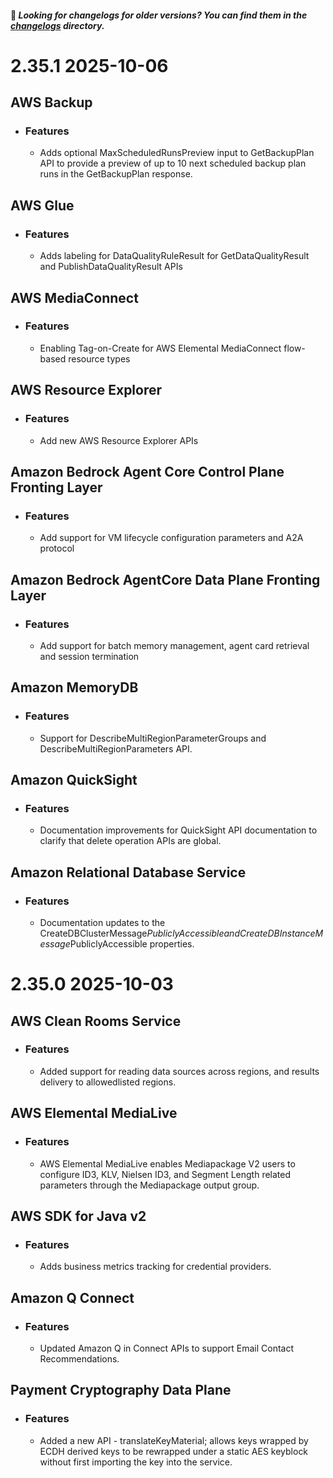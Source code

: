  #### 👋 _Looking for changelogs for older versions? You can find them in the [changelogs](./changelogs) directory._
# __2.35.1__ __2025-10-06__
## __AWS Backup__
  - ### Features
    - Adds optional MaxScheduledRunsPreview input to GetBackupPlan API to provide a preview of up to 10 next scheduled backup plan runs in the GetBackupPlan response.

## __AWS Glue__
  - ### Features
    - Adds labeling for DataQualityRuleResult for GetDataQualityResult and PublishDataQualityResult APIs

## __AWS MediaConnect__
  - ### Features
    - Enabling Tag-on-Create for AWS Elemental MediaConnect flow-based resource types

## __AWS Resource Explorer__
  - ### Features
    - Add new AWS Resource Explorer APIs

## __Amazon Bedrock Agent Core Control Plane Fronting Layer__
  - ### Features
    - Add support for VM lifecycle configuration parameters and A2A protocol

## __Amazon Bedrock AgentCore Data Plane Fronting Layer__
  - ### Features
    - Add support for batch memory management, agent card retrieval and session termination

## __Amazon MemoryDB__
  - ### Features
    - Support for DescribeMultiRegionParameterGroups and DescribeMultiRegionParameters API.

## __Amazon QuickSight__
  - ### Features
    - Documentation improvements for QuickSight API documentation to clarify that delete operation APIs are global.

## __Amazon Relational Database Service__
  - ### Features
    - Documentation updates to the CreateDBClusterMessage$PubliclyAccessible and CreateDBInstanceMessage$PubliclyAccessible properties.

# __2.35.0__ __2025-10-03__
## __AWS Clean Rooms Service__
  - ### Features
    - Added support for reading data sources across regions, and results delivery to allowedlisted regions.

## __AWS Elemental MediaLive__
  - ### Features
    - AWS Elemental MediaLive enables Mediapackage V2 users to configure ID3, KLV, Nielsen ID3, and Segment Length related parameters through the Mediapackage output group.

## __AWS SDK for Java v2__
  - ### Features
    - Adds business metrics tracking for credential providers.

## __Amazon Q Connect__
  - ### Features
    - Updated Amazon Q in Connect APIs to support Email Contact Recommendations.

## __Payment Cryptography Data Plane__
  - ### Features
    - Added a new API - translateKeyMaterial; allows keys wrapped by ECDH derived keys to be rewrapped under a static AES keyblock without first importing the key into the service.

